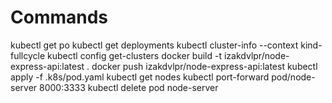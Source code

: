 # Commands

kubectl get po
kubectl get deployments
kubectl cluster-info --context kind-fullcycle
kubectl config get-clusters
docker build -t izakdvlpr/node-express-api:latest .
docker push izakdvlpr/node-express-api:latest
kubectl apply -f .k8s/pod.yaml
kubectl get nodes
kubectl port-forward pod/node-server 8000:3333
kubectl delete pod node-server
